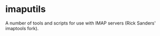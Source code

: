 # imaputils
A number of tools and scripts for use with IMAP servers (Rick Sanders' imaptools fork).
